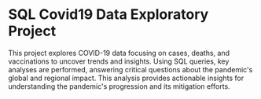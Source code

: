 # SQL Covid19 Data Exploratory Project
This project explores COVID-19 data focusing on cases, deaths, and vaccinations to uncover trends and insights.
Using SQL queries, key analyses are performed, answering critical questions about the pandemic's global and regional impact.
This analysis provides actionable insights for understanding the pandemic's progression and its mitigation efforts.

